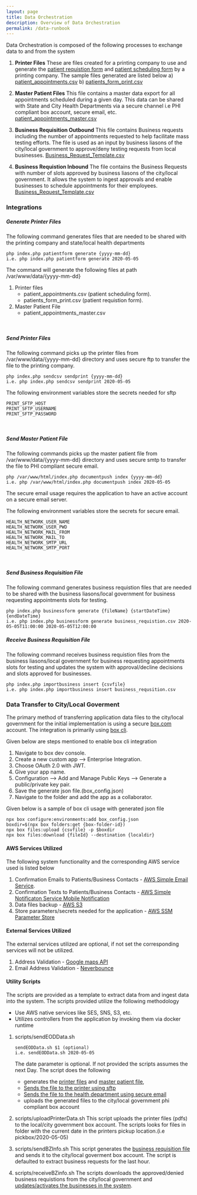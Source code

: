 ```yaml
---
layout: page
title: Data Orchestration
description: Overview of Data Orchestration
permalink: /data-runbook
---
```

Data Orchestration is composed of the following processes to exchange data to and from the system

1) **Printer Files**
   These are files created for a printing company to use and generate the [patient requistion form](../docs/sample_files/patient_requisition_sample.pdf) and [patient scheduling form](../docs/sample_files/patient_appointments-sample.pdf) by a printing company.
   The sample files generated are listed below
   a) [patient_appointments.csv](../docs/sample_files/patient_appointments.csv)
   b) [patients_form_print.csv](../docs/sample_files/patients_form_print.csv)
   
2) **Master Patient Files**
   This file contains a master data export for all appointments scheduled during a given day. This data can be shared with State and City Health Departments via a secure channel i.e PHI compliant box account, secure email, etc.
   [patient_appointments_master.csv](../docs/sample_files/patient_appointments_master.csv)

3) **Business Requisition Outbound**
   This file contains Business requests including the number of appointments requested to help facilitate mass testing efforts. The file is used as an input by business liasons of the city/local government to approve/deny testing requests from local businesses.
   [Business_Request_Template.csv](../docs/sample_files/Business_Request_Template.csv)

4) **Business Requistion Inbound**
   The file contains the Business Requests with number of slots approved by business liasons of the city/local government. It allows the system to ingest approvals and enable businesses to schedule appointments for their employees.
   [Business_Request_Template.csv](../docs/sample_files/Business_Request_Template.csv)

### Integrations

##### Generate Printer Files
The following command generates files that are needed to be shared with the printing company and state/local health departments

```
php index.php patientform generate {yyyy-mm-dd}
i.e. php index.php patientform generate 2020-05-05
```

The command will generate the following files at path /var/www/data/{yyyy-mm-dd}

1. Printer files
   * patient_appointments.csv (patient scheduling form). 
   * patients_form_print.csv (patient requistion form).
2. Master Patient File 
   * patient_appointments_master.csv

<br/>

##### Send Printer Files
The following command picks up the printer files from /var/www/data/{yyyy-mm-dd} directory and uses secure ftp to transfer the file to the printing company.

```
php index.php sendcsv sendprint {yyyy-mm-dd}
i.e. php index.php sendcsv sendprint 2020-05-05
```

The following environment variables store the secrets needed for sftp

```
PRINT_SFTP_HOST
PRINT_SFTP_USERNAME
PRINT_SFTP_PASSWORD
```

<br/>

##### Send Master Patient File
The following commands picks up the master patient file from /var/www/data/{yyyy-mm-dd} directory and uses secure smtp to transfer the file to PHI compliant secure email. 

```
php /var/www/html/index.php documentpush index {yyyy-mm-dd}
i.e. php /var/www/html/index.php documentpush index 2020-05-05
```

The secure email usage requires the application to have an active account on a secure email server.

The following environment variables store the secrets for secure email.

```
HEALTH_NETWORK_USER_NAME
HEALTH_NETWORK_USER_PWD
HEALTH_NETWORK_MAIL_FROM
HEALTH_NETWORK_MAIL_TO
HEALTH_NETWORK_SMTP_URL
HEALTH_NETWORK_SMTP_PORT
```
<br/>

##### Send Business Requisition File
The following command generates business requistion files that are needed to be shared with the business liasons/local government for business requesting appointments slots for testing.

```
php index.php businessform generate {fileName} {startDateTime} {endDateTime}
i.e. php index.php businessform generate business_requistion.csv 2020-05-05T11:00:00 2020-05-05T12:00:00
```

##### Receive Business Requisition File
The following command receives business requistion files from the business liasons/local government for business requesting appointments slots for testing and updates the system with approval/decline decisions and slots approved for businesses.
```
php index.php importbusiness insert {csvfile}
i.e. php index.php importbusiness insert business_requsition.csv
```

### Data Transfer to City/Local Goverment
The primary method of transferring application data files to the city/local government for the initial implementation is using a secure [box.com](https://www.box.com) account.
The integration is primarily using [box cli](https://github.com/box/boxcli).

Given below are steps mentioned to enable box cli integration
1) Navigate to box dev console.
2) Create a new custom app --> Enterprise Integration.
3) Choose OAuth 2.0 with JWT.
4) Give your app name.
5) Configuration --> Add and Manage Public Keys --> Generate a public/private key pair.
6) Save the generate json file.(box_config.json)
7) Navigate to the folder and add the app as a collaborator.

Given below is a sample of box cli usage with generated json file
```
npx box configure:environments:add box_config.json
boxdir=$(npx box folders:get {box-folder-id})
npx box files:upload {csvfile} -p $boxdir
npx box files:download {fileId} --destination {localdir}
```

#### AWS Services Utilized
The following system functionality and the corresponding AWS service used is listed below
1) Confirmation Emails to Patients/Business Contacts - [AWS Simple Email Service](https://aws.amazon.com/ses/).
2) Confirmation Texts to Patients/Business Contacts - [AWS Simple Notificaton Service Mobile Notification](https://aws.amazon.com/sns)
3) Data files backup - [AWS S3](https://aws.amazon.com/s3/)
4) Store parameters/secrets needed for the application - [AWS SSM Parameter Store](https://docs.aws.amazon.com/systems-manager/latest/userguide/systems-manager-parameter-store.html)

#### External Services Utilized
The external services utilized are optional, if not set the corresponding services will not be utilized.
1) Address Validation - [Google maps API](https://maps.googleapis.com)
2) Email Address Validation - [Neverbounce](https://neverbounce.com)

#### Utility Scripts
The scripts are provided as a template to extract data from and ingest data into the system. The scripts provided utilize the following methodology
 - Use AWS native services like SES, SNS, S3, etc.
- Utilizes controllers from the application by invoking them via docker runtime

1) scripts/sendEODData.sh

   ```
   sendEODData.sh $1 (optional)
   i.e. sendEODData.sh 2020-05-05
   ```

   The date parameter is optional. If not provided the scripts assumes the next Day.
   The script does the following
   - generates the [printer files](#generate-printer-files) and [master patient file](#generate-printer-files), 
   - [Sends the file to the printer using sftp](#send-printer-files)
   - [Sends the file to the health department using secure email](#send-master-patient-file)
   - uploads the generated files to the city/local government phi compliant box account

2) scripts/uploadPrinterData.sh
   This script uploads the printer files (pdfs) to the local/city government box account.
   The scripts looks for files in folder with the current date in the printers pickup location.(i.e pickbox/2020-05-05)

3) scripts/sendBZInfo.sh
   This script generates the [business requisition file](#send-business-requisition-file) and sends it to the city/local goverment box account. The script is defaulted to extract business requests for the last hour.

4) scripts/receiveBZinfo.sh
   The scripts downloads the approved/denied business requistions from the city/local government and [updates/activates the businesses in the system](#receive-business-requisition-file).
